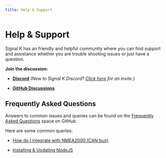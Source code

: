 ```yaml
---
title: Help & Support
---
```


# Help & Support

Signal K has an friendly and helpful community where you can find support and assistance whether you are trouble shooting issues or just have a question.

**Join the discussion:**

- [**Discord**](https://discord.com/channels/1170433917761892493/1170433918592368684) _(New to Signal K Discord? [Click here](https://discord.gg/uuZrwz4dCS) for an invite.)_

- [**GitHub Discussions**](https://github.com/SignalK/signalk/discussions/)


## Frequently Asked Questions

Answers to common issues and queries can be found on the [Frequently Asked Questions](https://github.com/SignalK/signalk-server/wiki/FAQ:-Frequently-Asked-Questions) space on GitHub.

Here are some common queries:

- [How do I integrate with NMEA2000 (CAN bus)](https://github.com/SignalK/signalk-server/wiki/FAQ:-Frequently-Asked-Questions#how-do-i-integrate-with-nmea2000-can-bus).

- [Installing & Updating NodeJS](https://github.com/SignalK/signalk-server/wiki/Installing-and-Updating-Node.js)

